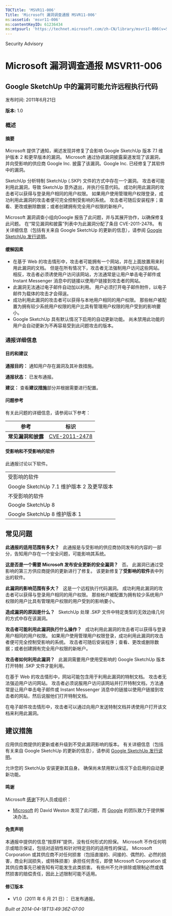 ```yaml
---
TOCTitle: 'MSVR11-006'
Title: 'Microsoft 漏洞调查通报 MSVR11-006'
ms:assetid: 'msvr11-006'
ms:contentKeyID: 61236434
ms:mtpsurl: 'https://technet.microsoft.com/zh-CN/library/msvr11-006(v=Security.10)'
---
```


Security Advisory

Microsoft 漏洞调查通报 MSVR11-006
=================================

Google SketchUp 中的漏洞可能允许远程执行代码
--------------------------------------------

发布时间: 2011年6月21日

**版本:** 1.0

### 概述

#### 摘要

Microsoft 提供了通知，阐述发现并修复了会影响 Google SketchUp 版本 7.1 维护版本 2 和更早版本的漏洞。 Microsoft 通过协调漏洞披露渠道发现了该漏洞，并向受影响的供应商 Google Inc. 披露了该漏洞。Google Inc. 已经修复了其软件中的漏洞。

SketchUp 分析特制 SketchUp (.SKP) 文件的方式中存在一个漏洞。 攻击者可能利用此漏洞，导致 SketchUp 意外退出，并执行任意代码。 成功利用此漏洞的攻击者可以获得与登录用户相同的用户权限。 如果用户使用管理用户权限登录，成功利用此漏洞的攻击者便可完全控制受影响的系统。 攻击者可随后安装程序；查看、更改或删除数据；或者创建拥有完全用户权限的新帐户。

Microsoft 漏洞调查小组向Google 报告了此问题，并与其展开协作，以确保修复此问题。 在“常见漏洞和披露”列表中为此漏洞分配了条目 CVE-2011-2478。 有关详细信息（包括有关来自 Google SketchUp 的更新的信息），请参阅 [Google SketchUp 发行说明](http://sketchup.google.com/support/bin/static.py?hl=en&page=release_notes.cs&rd=1)。

#### 缓解因素

-   在基于 Web 的攻击情形中，攻击者可能拥有一个网站，并在上面放置用来利用此漏洞的文档。 但是在所有情况下，攻击者无法强制用户访问这些网站。 相反，攻击者必须诱使用户访问该网站，方法通常是让用户单击电子邮件或 Instant Messenger 消息中的链接以使用户链接到攻击者的网站。
-   此漏洞无法通过电子邮件自动加以利用。 用户必须打开电子邮件附件，以电子邮件为载体的攻击才会得逞。
-   成功利用此漏洞的攻击者可以获得与本地用户相同的用户权限。 那些帐户被配置为拥有较少系统用户权限的用户比具有管理用户权限的用户受到的影响要小。
-   Google SketchUp 具有默认情况下启用的自动更新功能。 尚未禁用此功能的用户会自动更新为不再容易受到此问题攻击的版本。

### 通报详细信息

#### 目的和建议

**通报目的：** 通知用户存在漏洞及其补救措施。

**通报状态：** 已发布通报。

**建议：** 查看**建议措施**部分并根据需要进行配置。

#### 问题参考

有关此问题的详细信息，请参阅以下参考：

| 参考               | 标识                                                                             |
|--------------------|----------------------------------------------------------------------------------|
| **常见漏洞和披露** | [CVE-2011-2478](http://www.cve.mitre.org/cgi-bin/cvename.cgi?name=cve-2011-2478) |

#### 受影响和不受影响的软件

此通报讨论以下软件。

|                                           |
|-------------------------------------------|
| 受影响的软件                              |
| Google SketchUp 7.1 维护版本 2 及更早版本 |
| 不受影响的软件                            |
| Google SketchUp 8                         |
| Google SketchUp 8 维护版本 1              |

常见问题
--------

<span></span>
**此通报的适用范围有多大？**  
此通报是与受影响的供应商协同发布的内容的一部分，告知用户存在一个安全问题，可能影响其系统。

**这是否是一个需要 Microsoft 发布安全更新的安全漏洞？**  
否。 此漏洞已通过受影响的第三方供应商提供的更新进行了修复。 该更新修复了**受影响的软件**表中列出的软件。

**此漏洞的影响范围有多大？**  
这是一个远程执行代码漏洞。 成功利用此漏洞的攻击者可以获得与登录用户相同的用户权限。 那些帐户被配置为拥有较少系统用户权限的用户比具有管理用户权限的用户受到的影响要小。

**造成漏洞的原因是什么？**  
SketchUp 处理 .SKP 文件中特定类型的无效边缘几何的方式中存在该漏洞。

**攻击者可能利用此漏洞执行什么操作？**  
成功利用此漏洞的攻击者可以获得与登录用户相同的用户权限。 如果用户使用管理用户权限登录，成功利用此漏洞的攻击者便可完全控制受影响的系统。 攻击者可随后安装程序；查看、更改或删除数据；或者创建拥有完全用户权限的新帐户。

**攻击者如何利用此漏洞？**  
此漏洞需要用户使用受影响的 Google SketchUp 版本打开特制 .SKP 文件才能利用。

在基于 Web 的攻击情形中，网站可能包含用于利用此漏洞的特制文档。 攻击者无法强迫用户访问网站。 攻击者必须说服用户访问该网站并打开特制文档，方法通常是让用户单击电子邮件或 Instant Messenger 消息中的链接以使用户链接到攻击者的网站，然后说服他们打开特制文档。

在电子邮件攻击情形中，攻击者可以通过向用户发送特制文档并诱使用户打开该文档来利用此漏洞。

建议措施
--------

<span></span>
应用供应商提供的更新或者升级到不受此漏洞影响的版本。 有关详细信息（包括有关来自 Google SketchUp 的更新的信息），请参阅 [Google SketchUp 发行说明](http://sketchup.google.com/support/bin/static.py?hl=en&page=release_notes.cs&rd=1)。

允许您的 SketchUp 安装更新其自身。 确保尚未禁用默认情况下会启用的自动更新功能。

#### 鸣谢

Microsoft [感谢](http://go.microsoft.com/fwlink/?linkid=21127)下列人员或组织：

-   [Microsoft](http://www.microsoft.com/) 的 David Weston 发现了此问题，而 [Google](http://www.google.com/) 的团队致力于提供解决办法。

#### 免责声明

本通报中提供的信息“按原样”提供，没有任何形式的担保。 Microsoft 不作任何明示或暗示保证，包括对适销性和针对特定目的的适用性的保证。 Microsoft Corporation 或其供应商不对任何损害（包括直接的、间接的、偶然的、必然的损害，商业利润损失，或特殊损害）承担任何责任，即使 Microsoft Corporation 或其供应商事先已被告知有可能发生此类损害。 有些州不允许排除或限制必然或偶然损害的赔偿责任，因此上述限制可能不适用。

#### 修订版本

-   V1.0（2011 年 6 月 21 日）： 已发布通报。

*Built at 2014-04-18T13:49:36Z-07:00*
